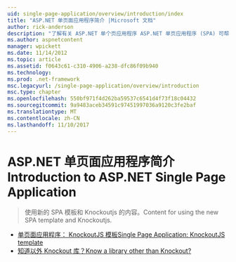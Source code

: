 ```yaml
---
uid: single-page-application/overview/introduction/index
title: "ASP.NET 单页面应用程序简介 |Microsoft 文档"
author: rick-anderson
description: "了解有关 ASP.NET 单个页应用程序 ASP.NET 单页应用程序 (SPA) 可帮助你生成应用程序包括大量客户端 interacti..."
ms.author: aspnetcontent
manager: wpickett
ms.date: 11/14/2012
ms.topic: article
ms.assetid: f0643c61-c310-4906-a238-dfc86f09b940
ms.technology: 
ms.prod: .net-framework
msc.legacyurl: /single-page-application/overview/introduction
msc.type: chapter
ms.openlocfilehash: 550bf971f4d262ba59537c6541d4f73f18c04432
ms.sourcegitcommit: 9a9483aceb34591c97451997036a9120c3fe2baf
ms.translationtype: MT
ms.contentlocale: zh-CN
ms.lasthandoff: 11/10/2017
---
```

<a name="introduction-to-aspnet-single-page-application"></a><span data-ttu-id="0725d-103">ASP.NET 单页面应用程序简介</span><span class="sxs-lookup"><span data-stu-id="0725d-103">Introduction to ASP.NET Single Page Application</span></span>
====================
> <span data-ttu-id="0725d-104">使用新的 SPA 模板和 Knockoutjs 的内容。</span><span class="sxs-lookup"><span data-stu-id="0725d-104">Content for using the new SPA template and Knockoutjs.</span></span>


- [<span data-ttu-id="0725d-105">单页面应用程序： KnockoutJS 模板</span><span class="sxs-lookup"><span data-stu-id="0725d-105">Single Page Application: KnockoutJS template</span></span>](knockoutjs-template.md)
- [<span data-ttu-id="0725d-106">知道以外 Knockout 库？</span><span class="sxs-lookup"><span data-stu-id="0725d-106">Know a library other than Knockout?</span></span>](other-libraries.md)
